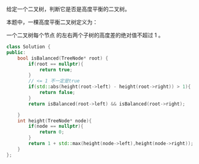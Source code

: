给定一个二叉树，判断它是否是高度平衡的二叉树。

本题中，一棵高度平衡二叉树定义为：

一个二叉树每个节点 的左右两个子树的高度差的绝对值不超过 1 。

``` cpp
class Solution {
public:
    bool isBalanced(TreeNode* root) {
        if(root == nullptr){
            return true;
        }
        // <= 1 不一定是true
        if(std::abs(height(root->left) - height(root->right)) > 1){
            return false;
        }
        return isBalanced(root->left) && isBalanced(root->right);

    }
    int height(TreeNode* node){
        if(node == nullptr){
            return 0;
        }
        return 1 + std::max(height(node->left),height(node->right));
    }
};
```
